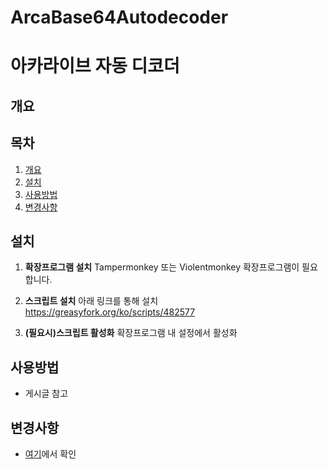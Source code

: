 # ArcaBase64Autodecoder

# 아카라이브 자동 디코더

## 개요

## 목차

1. [개요](#개요)
2. [설치](#설치)
3. [사용방법](#사용방법)
4. [변경사항](#변경사항)

 ## 설치

   1. **확장프로그램 설치**
      Tampermonkey 또는 Violentmonkey 확장프로그램이 필요합니다.
      
   2. **스크립트 설치**
      아래 링크를 통해 설치
      https://greasyfork.org/ko/scripts/482577

   3. **(필요시)스크립트 활성화**
      확장프로그램 내 설정에서 활성화
     

 ## 사용방법

   - 게시글 참고


 ## 변경사항

   - [여기](https://greasyfork.org/ko/scripts/482577-arca-base64-autodecoder/versions)에서 확인
